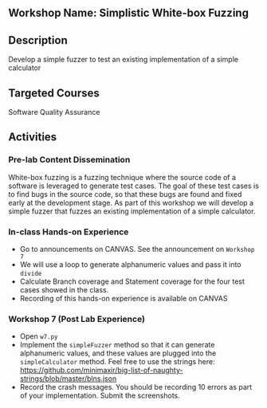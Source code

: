 ## Workshop Name: Simplistic White-box Fuzzing 

## Description 

Develop a simple fuzzer to test an existing implementation of a simple calculator 

## Targeted Courses 

Software Quality Assurance 

## Activities 

### Pre-lab Content Dissemination 

White-box fuzzing is a fuzzing technique where the source code of a software is leveraged 
to generate test cases. The goal of these test cases is to find bugs in the source code, so that these bugs 
are found and fixed early at the development stage. As part of this workshop we will develop a simple fuzzer 
that fuzzes an existing implementation of a simple calculator.   

### In-class Hands-on Experience 

- Go to announcements on CANVAS. See the announcement on `Workshop 7`
- We will use a loop to generate alphanumeric values and pass it into `divide`
- Calculate Branch coverage and Statement coverage for the four test cases showed in the class.
- Recording of this hands-on experience is available on CANVAS 

### Workshop 7 (Post Lab Experience) 
- Open `w7.py` 
- Implement the `simpleFuzzer` method so that it can generate alphanumeric values, and these values are plugged into the `simpleCalculator` method. Feel free to use the strings here: https://github.com/minimaxir/big-list-of-naughty-strings/blob/master/blns.json
- Record the crash messages. You should be recording 10 errors as part of your implementation. Submit the screenshots.
